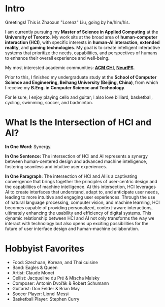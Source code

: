 
# Intro

Greetings! This is Zhaoxun "Lorenz" Liu, going by he/him/his. 

I am currently pursuing my **Master of Science in Applied Computing** at the **University of Toronto**. 
My work sits at the broad area of **human-computer interaction (HCI)**, with specific interests in **human-AI interaction**, **extended reality**, and **gaming technologies**. 
My goal is to create intelligent interactive systems that prioritize the needs, capabilities, and perspectives of humans to enhance their overall experience and well-being.

My most interested academic communities: **[ACM CHI](https://dl.acm.org/conference/chi)**, **[NeurIPS](https://nips.cc/)**. 

Prior to this, I finished my undergraduate study at the **School of Computer Science and Engineering, Beihang University (Beijing, China)**, from which I receive my **B.Eng. in Computer Science and Technology**.

For leisure, I enjoy playing cello and guitar; I also love billiard, basketball, cycling, swimming, soccer, and badminton. 

# What Is the Intersection of HCI and AI?

**In One Word:** Synergy.

**In One Sentence:** The intersection of HCI and AI represents a synergy between human-centered design and advanced machine intelligence, fostering seamless and intuitive user experiences.

**In One Paragraph:** The intersection of HCI and AI is a captivating convergence that brings together the principles of user-centric design and the capabilities of machine intelligence. At this intersection, HCI leverages AI to create interfaces that understand, adapt to, and anticipate user needs, leading to more intuitive and engaging user experiences. Through the use of natural language processing, computer vision, and machine learning, HCI becomes capable of providing personalized, context-aware interactions, ultimately enhancing the usability and efficiency of digital systems. This dynamic relationship between HCI and AI not only transforms the way we interact with technology but also opens up exciting possibilities for the future of user interface design and human-machine collaboration.

# Hobbyist Favorites

* Food: Szechuan, Korean, and Thai cuisine
* Band: Eagles & Queen
* Artist: Claude Monet
* Cellist: Jacqueline du Pré & Mischa Maisky
* Composer: Antonín Dvořák & Robert Schumann
* Guitarist: Don Felder & Brian May
* Soccer Player: Lionel Messi
* Basketball Player: Stephen Curry